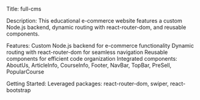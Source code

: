 Title: 
        full-cms

Description:
        This educational e-commerce website features a custom Node.js backend, dynamic routing with react-router-dom, and reusable components.

Features:
        Custom Node.js backend for e-commerce functionality
        Dynamic routing with react-router-dom for seamless navigation
        Reusable components for efficient code organization
        Integrated components: AboutUs, ArticleInfo, CourseInfo, Footer, NavBar, TopBar, PreSell, PopularCourse
        
        
Getting Started:
        Leveraged packages: react-router-dom, swiper, react-bootstrap
  

